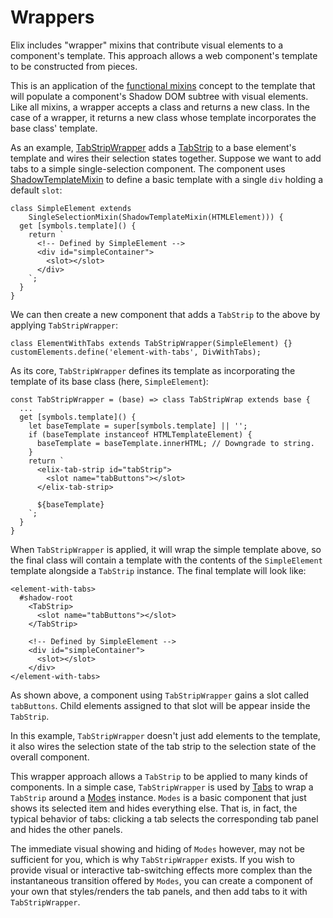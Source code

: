 # Wrappers

Elix includes "wrapper" mixins that contribute visual elements to a component's
template. This approach allows a web component's template to be constructed from
pieces.

This is an application of the [functional mixins](mixins) concept to the
template that will populate a component's Shadow DOM subtree with visual
elements. Like all mixins, a wrapper accepts a class and returns a new class. In
the case of a wrapper, it returns a new class whose template incorporates the
base class' template.

As an example, [TabStripWrapper](TabStripWrapper) adds a [TabStrip](TabStrip) to
a base element's template and wires their selection states together. Suppose
we want to add tabs to a simple single-selection component. The component uses
[ShadowTemplateMixin](ShadowTemplateMixin) to define a basic template with a
single `div` holding a default `slot`:

    class SimpleElement extends
        SingleSelectionMixin(ShadowTemplateMixin(HTMLElement))) {
      get [symbols.template]() {
        return `
          <!-- Defined by SimpleElement -->
          <div id="simpleContainer">
            <slot></slot>
          </div>
        `;
      }
    }

We can then create a new component that adds a `TabStrip` to the above by
applying `TabStripWrapper`:

    class ElementWithTabs extends TabStripWrapper(SimpleElement) {}
    customElements.define('element-with-tabs', DivWithTabs);

As its core, `TabStripWrapper` defines its template as incorporating the
template of its base class (here, `SimpleElement`):

    const TabStripWrapper = (base) => class TabStripWrap extends base {      
      ...
      get [symbols.template]() {
        let baseTemplate = super[symbols.template] || '';
        if (baseTemplate instanceof HTMLTemplateElement) {
          baseTemplate = baseTemplate.innerHTML; // Downgrade to string.
        }
        return `
          <elix-tab-strip id="tabStrip">
            <slot name="tabButtons"></slot>
          </elix-tab-strip>

          ${baseTemplate}
        `;
      }
    }

When `TabStripWrapper` is applied, it will wrap the simple template above, so
the final class will contain a template with the contents of the `SimpleElement`
template alongside a `TabStrip` instance. The final template will look like:

    <element-with-tabs>
      #shadow-root
        <TabStrip>
          <slot name="tabButtons"></slot>
        </TabStrip>

        <!-- Defined by SimpleElement -->
        <div id="simpleContainer">
          <slot></slot>
        </div>
    </element-with-tabs>

As shown above, a component using `TabStripWrapper` gains a slot called
`tabButtons`. Child elements assigned to that slot will be appear inside the
`TabStrip`.

In this example, `TabStripWrapper` doesn't just add elements to the template,
it also wires the selection state of the tab strip to the selection state of
the overall component.

This wrapper approach allows a `TabStrip` to be applied to many kinds of
components. In a simple case, `TabStripWrapper` is used by [Tabs](Tabs) to wrap
a `TabStrip` around a [Modes](Modes) instance. `Modes` is a basic component that
just shows its selected item and hides everything else. That is, in fact, the
typical behavior of tabs: clicking a tab selects the corresponding tab panel and
hides the other panels.

The immediate visual showing and hiding of `Modes` however, may not be
sufficient for you, which is why `TabStripWrapper` exists. If you wish to
provide visual or interactive tab-switching effects more complex than the
instantaneous transition offered by `Modes`, you can create a component of your
own that styles/renders the tab panels, and then add tabs to it with
`TabStripWrapper`.
